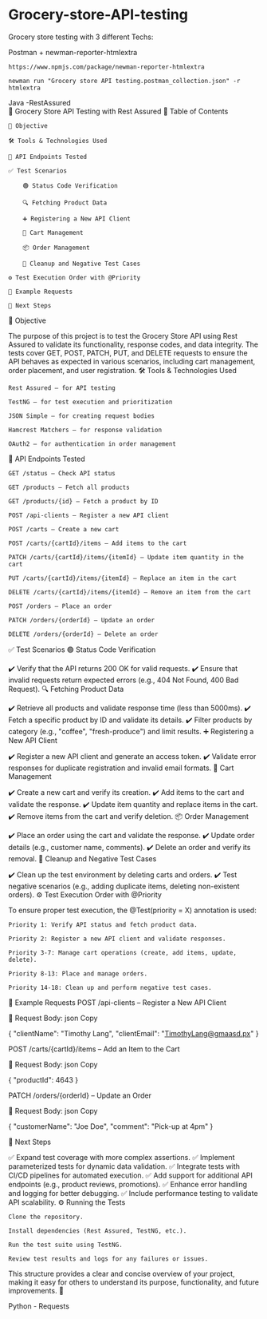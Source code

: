# Grocery-store-API-testing  

Grocery store testing with 3 different Techs:  

Postman + newman-reporter-htmlextra  
```
https://www.npmjs.com/package/newman-reporter-htmlextra
```
```
newman run "Grocery store API testing.postman_collection.json" -r htmlextra
```

Java -RestAssured  
📌 Grocery Store API Testing with Rest Assured
📑 Table of Contents

    🎯 Objective

    🛠 Tools & Technologies Used

    🔗 API Endpoints Tested

    ✅ Test Scenarios

        🟢 Status Code Verification

        🔍 Fetching Product Data

        ➕ Registering a New API Client

        🛒 Cart Management

        📦 Order Management

        🧹 Cleanup and Negative Test Cases

    ⚙️ Test Execution Order with @Priority

    📌 Example Requests

    🚀 Next Steps

🎯 Objective

The purpose of this project is to test the Grocery Store API using Rest Assured to validate its functionality, response codes, and data integrity. The tests cover GET, POST, PATCH, PUT, and DELETE requests to ensure the API behaves as expected in various scenarios, including cart management, order placement, and user registration.
🛠 Tools & Technologies Used

    Rest Assured – for API testing

    TestNG – for test execution and prioritization

    JSON Simple – for creating request bodies

    Hamcrest Matchers – for response validation

    OAuth2 – for authentication in order management

🔗 API Endpoints Tested

    GET /status – Check API status

    GET /products – Fetch all products

    GET /products/{id} – Fetch a product by ID

    POST /api-clients – Register a new API client

    POST /carts – Create a new cart

    POST /carts/{cartId}/items – Add items to the cart

    PATCH /carts/{cartId}/items/{itemId} – Update item quantity in the cart

    PUT /carts/{cartId}/items/{itemId} – Replace an item in the cart

    DELETE /carts/{cartId}/items/{itemId} – Remove an item from the cart

    POST /orders – Place an order

    PATCH /orders/{orderId} – Update an order

    DELETE /orders/{orderId} – Delete an order

✅ Test Scenarios
🟢 Status Code Verification

✔️ Verify that the API returns 200 OK for valid requests.
✔️ Ensure that invalid requests return expected errors (e.g., 404 Not Found, 400 Bad Request).
🔍 Fetching Product Data

✔️ Retrieve all products and validate response time (less than 5000ms).
✔️ Fetch a specific product by ID and validate its details.
✔️ Filter products by category (e.g., "coffee", "fresh-produce") and limit results.
➕ Registering a New API Client

✔️ Register a new API client and generate an access token.
✔️ Validate error responses for duplicate registration and invalid email formats.
🛒 Cart Management

✔️ Create a new cart and verify its creation.
✔️ Add items to the cart and validate the response.
✔️ Update item quantity and replace items in the cart.
✔️ Remove items from the cart and verify deletion.
📦 Order Management

✔️ Place an order using the cart and validate the response.
✔️ Update order details (e.g., customer name, comments).
✔️ Delete an order and verify its removal.
🧹 Cleanup and Negative Test Cases

✔️ Clean up the test environment by deleting carts and orders.
✔️ Test negative scenarios (e.g., adding duplicate items, deleting non-existent orders).
⚙️ Test Execution Order with @Priority

To ensure proper test execution, the @Test(priority = X) annotation is used:

    Priority 1: Verify API status and fetch product data.

    Priority 2: Register a new API client and validate responses.

    Priority 3-7: Manage cart operations (create, add items, update, delete).

    Priority 8-13: Place and manage orders.

    Priority 14-18: Clean up and perform negative test cases.

📌 Example Requests
POST /api-clients – Register a New API Client

📩 Request Body:
json
Copy

{
  "clientName": "Timothy Lang",
  "clientEmail": "TimothyLang@gmaasd.px"
}

POST /carts/{cartId}/items – Add an Item to the Cart

📩 Request Body:
json
Copy

{
  "productId": 4643
}

PATCH /orders/{orderId} – Update an Order

📩 Request Body:
json
Copy

{
  "customerName": "Joe Doe",
  "comment": "Pick-up at 4pm"
}

🚀 Next Steps

✅ Expand test coverage with more complex assertions.
✅ Implement parameterized tests for dynamic data validation.
✅ Integrate tests with CI/CD pipelines for automated execution.
✅ Add support for additional API endpoints (e.g., product reviews, promotions).
✅ Enhance error handling and logging for better debugging.
✅ Include performance testing to validate API scalability.
⚙️ Running the Tests

    Clone the repository.

    Install dependencies (Rest Assured, TestNG, etc.).

    Run the test suite using TestNG.

    Review test results and logs for any failures or issues.

This structure provides a clear and concise overview of your project, making it easy for others to understand its purpose, functionality, and future improvements. 🚀


Python - Requests  

